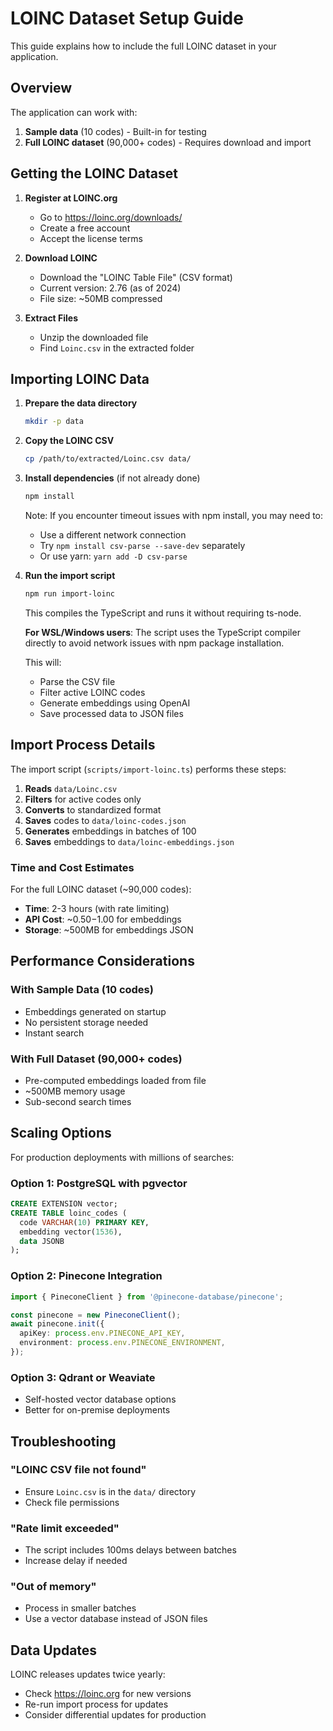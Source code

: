 # LOINC Dataset Setup Guide

This guide explains how to include the full LOINC dataset in your application.

## Overview

The application can work with:
1. **Sample data** (10 codes) - Built-in for testing
2. **Full LOINC dataset** (90,000+ codes) - Requires download and import

## Getting the LOINC Dataset

1. **Register at LOINC.org**
   - Go to https://loinc.org/downloads/
   - Create a free account
   - Accept the license terms

2. **Download LOINC**
   - Download the "LOINC Table File" (CSV format)
   - Current version: 2.76 (as of 2024)
   - File size: ~50MB compressed

3. **Extract Files**
   - Unzip the downloaded file
   - Find `Loinc.csv` in the extracted folder

## Importing LOINC Data

1. **Prepare the data directory**
   ```bash
   mkdir -p data
   ```

2. **Copy the LOINC CSV**
   ```bash
   cp /path/to/extracted/Loinc.csv data/
   ```

3. **Install dependencies** (if not already done)
   ```bash
   npm install
   ```
   
   Note: If you encounter timeout issues with npm install, you may need to:
   - Use a different network connection
   - Try `npm install csv-parse --save-dev` separately
   - Or use yarn: `yarn add -D csv-parse`

4. **Run the import script**
   ```bash
   npm run import-loinc
   ```
   
   This compiles the TypeScript and runs it without requiring ts-node.
   
   **For WSL/Windows users**: The script uses the TypeScript compiler directly to avoid network issues with npm package installation.

   This will:
   - Parse the CSV file
   - Filter active LOINC codes
   - Generate embeddings using OpenAI
   - Save processed data to JSON files

## Import Process Details

The import script (`scripts/import-loinc.ts`) performs these steps:

1. **Reads** `data/Loinc.csv`
2. **Filters** for active codes only
3. **Converts** to standardized format
4. **Saves** codes to `data/loinc-codes.json`
5. **Generates** embeddings in batches of 100
6. **Saves** embeddings to `data/loinc-embeddings.json`

### Time and Cost Estimates

For the full LOINC dataset (~90,000 codes):
- **Time**: 2-3 hours (with rate limiting)
- **API Cost**: ~$0.50-$1.00 for embeddings
- **Storage**: ~500MB for embeddings JSON

## Performance Considerations

### With Sample Data (10 codes)
- Embeddings generated on startup
- No persistent storage needed
- Instant search

### With Full Dataset (90,000+ codes)
- Pre-computed embeddings loaded from file
- ~500MB memory usage
- Sub-second search times

## Scaling Options

For production deployments with millions of searches:

### Option 1: PostgreSQL with pgvector
```sql
CREATE EXTENSION vector;
CREATE TABLE loinc_codes (
  code VARCHAR(10) PRIMARY KEY,
  embedding vector(1536),
  data JSONB
);
```

### Option 2: Pinecone Integration
```typescript
import { PineconeClient } from '@pinecone-database/pinecone';

const pinecone = new PineconeClient();
await pinecone.init({
  apiKey: process.env.PINECONE_API_KEY,
  environment: process.env.PINECONE_ENVIRONMENT,
});
```

### Option 3: Qdrant or Weaviate
- Self-hosted vector database options
- Better for on-premise deployments

## Troubleshooting

### "LOINC CSV file not found"
- Ensure `Loinc.csv` is in the `data/` directory
- Check file permissions

### "Rate limit exceeded"
- The script includes 100ms delays between batches
- Increase delay if needed

### "Out of memory"
- Process in smaller batches
- Use a vector database instead of JSON files

## Data Updates

LOINC releases updates twice yearly:
- Check https://loinc.org for new versions
- Re-run import process for updates
- Consider differential updates for production